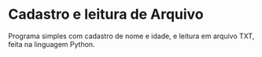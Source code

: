 # Cadastro e leitura de Arquivo

Programa simples com cadastro de nome e idade, e leitura em arquivo TXT, feita na linguagem Python. 
